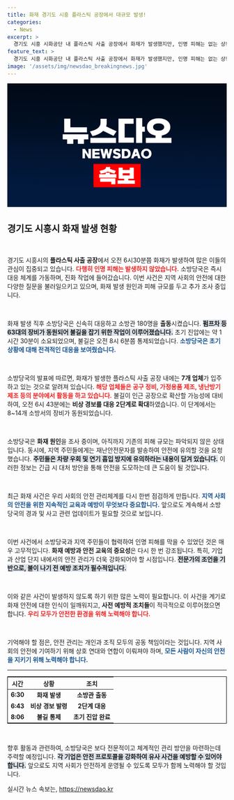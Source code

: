 ```yaml
---
title: 화재 경기도 시흥 플라스틱 공장에서 대규모 발생!
categories:
  - News
excerpt: >
  경기도 시흥 시화공단 내 플라스틱 사출 공장에서 화재가 발생했지만, 인명 피해는 없는 상황이다. 소방당국은 빠르게 대응해 불길을 1시간30분 만에 진압하며, 현재 화재 원인 파악에 나섰다.
feature_text: >
  경기도 시흥 시화공단 내 플라스틱 사출 공장에서 화재가 발생했지만, 인명 피해는 없는 상황이다. 소방당국은 빠르게 대응해 불길을 1시간30분 만에 진압하며, 현재 화재 원인 파악에 나섰다.
image: '/assets/img/newsdao_breakingnews.jpg'
---
```


<p><img src="/assets/img/newsdao_breakingnews.jpg" alt="ranknews 속보" /></p>

<h2 data-ke-size="size26">경기도 시흥시 화재 발생 현황</h2>

<p data-ke-size="size16">&nbsp;</p>

<p>경기도 시흥시의 <b>플라스틱 사출 공장</b>에서 오전 6시30분쯤 화재가 발생하여 많은 이들의 관심이 집중되고 있습니다. <b><span style="color: #ee2323;">다행히 인명 피해는 발생하지 않았습니다.</span></b> 소방당국은 즉시 대응 체계를 가동하며, 진화 작업에 들어갔습니다. 이번 사건은 지역 사회의 안전에 대한 다양한 질문을 불러일으키고 있으며, 화재 발생 원인과 피해 규모를 두고 추가 조사 중입니다. </p>

<p data-ke-size="size16">&nbsp;</p>

<p>화재 발생 직후 소방당국은 신속히 대응하고 소방관 180명을 <b>출동</b>시켰습니다. <b><span style="background-color: #21538527;">펌프차 등 63대의 장비가 동원되어 불길을 잡기 위한 작업이 이루어졌습니다.</span></b> 초기 진압에는 약 1시간 30분이 소요되었으며, 불길은 오전 8시 6분쯤 통제되었습니다. <b><span style="color: #1a5490;">소방당국은 초기 상황에 대해 전격적인 대응을 보여줬습니다.</span></b></p>

<p data-ke-size="size16">&nbsp;</p>

<p>소방당국의 발표에 따르면, 화재가 발생한 플라스틱 사출 공장 내에는 <b>7개 업체</b>가 입주하고 있는 것으로 알려져 있습니다. <b><span style="color: #ee2323;">해당 업체들은 공구 정비, 가정용품 제조, 냉난방기 제조 등의 분야에서 활동을 하고 있습니다.</span></b> 불길이 인근 공장으로 확산할 가능성에 대비하여, 오전 6시 43분에는 <b>비상 경보를 대응 2단계로 확대</b>하였습니다. 이 단계에서는 8~14개 소방서의 장비가 동원되었습니다.</p>

<p data-ke-size="size16">&nbsp;</p>

<p>소방당국은 <b>화재 원인</b>을 조사 중이며, 아직까지 기존의 피해 규모는 파악되지 않은 상태입니다. 동시에, 지역 주민들에게는 재난안전문자를 발송하여 안전에 유의할 것을 요청했습니다. <b><span style="background-color: #21538527;">주민들은 차량 우회 및 연기 흡입 방지에 유의하라는 내용이 담겨 있습니다.</span></b> 이러한 정보는 긴급 시 대처 방안을 통해 안전을 도모하는데 큰 도움이 될 것입니다.</p>

<p data-ke-size="size16">&nbsp;</p>

<p>최근 화재 사건은 우리 사회의 안전 관리체계를 다시 한번 점검하게 만듭니다. <b><span style="color: #1a5490;">지역 사회의 안전을 위한 지속적인 교육과 예방이 무엇보다 중요합니다.</span></b> 앞으로도 계속해서 소방 당국의 경과 및 사고 관련 업데이트가 필요할 것으로 보입니다. </p>

<p data-ke-size="size16">&nbsp;</p>

<p>이번 사건에서 소방당국과 지역 주민들이 협력하여 인명 피해를 막을 수 있었던 것은 매우 고무적입니다. <b>화재 예방과 안전 교육의 중요성</b>은 다시 한 번 강조됩니다. 특히, 기업과 산업 단지 내에서의 안전 관리가 더욱 강화되어야 할 시점입니다. <b><span style="background-color: #21538527;">전문가의 조언을 기반으로, 불이 나기 전 예방 조치가 필수적입니다.</span></b> </p>

<p data-ke-size="size16">&nbsp;</p>

<p>이와 같은 사건이 발생하지 않도록 하기 위한 많은 노력이 필요합니다. 이 사건을 계기로 화재 안전에 대한 인식이 일깨워지고, <b>사전 예방적 조치들</b>이 적극적으로 이루어졌으면 합니다. <b><span style="color: #ee2323;">우리 모두가 안전한 환경을 위해 노력해야 합니다.</span></b> </p>

<p data-ke-size="size16">&nbsp;</p>

<p>기억해야 할 점은, 안전 관리는 개인과 조직 모두의 공동 책임이라는 것입니다. 지역 사회의 안전에 기여하기 위해 상호 연대와 연합이 이뤄져야 하며, <b><span style="color: #1a5490;">모든 사람이 자신의 안전을 지키기 위해 노력해야 합니다.</span></b> </p>

<hr>

<table style="width: 100%; border-collapse: collapse; border: 1px solid black;">
    <thead>
        <tr>
            <th style="text-align: center; height: 17px;"><b>시간</b></th>
            <th style="text-align: center; height: 17px;"><b>상황</b></th>
            <th style="text-align: center; height: 17px;"><b>조치</b></th>
        </tr>
    </thead>
    <tbody>
        <tr>
            <td style="text-align: center; height: 17px;"><b>6:30</b></td>
            <td style="text-align: center; height: 17px;"><b>화재 발생</b></td>
            <td style="text-align: center; height: 17px;"><b>소방관 출동</b></td>
        </tr>
        <tr>
            <td style="text-align: center; height: 17px;"><b>6:43</b></td>
            <td style="text-align: center; height: 17px;"><b>비상 경보 발령</b></td>
            <td style="text-align: center; height: 17px;"><b>2단계 대응</b></td>
        </tr>
        <tr>
            <td style="text-align: center; height: 17px;"><b>8:06</b></td>
            <td style="text-align: center; height: 17px;"><b>불길 통제</b></td>
            <td style="text-align: center; height: 17px;"><b>초기 진압 완료</b></td>
        </tr>
    </tbody>
</table>

<p data-ke-size="size16">&nbsp;</p>

<p>향후 활동과 관련하여, 소방당국은 보다 전문적이고 체계적인 관리 방안을 마련하는데 주력할 예정입니다. <b><span style="background-color: #21538527;">각 기업은 안전 프로토콜을 강화하여 유사 사건을 예방할 수 있어야 합니다.</span></b> 앞으로도 지역 사회가 안전하게 운영될 수 있도록 모두가 함께 노력해야 할 것입니다.</p>
실시간 뉴스 속보는, <a href="https://newsdao.kr" rel="dofollow">https://newsdao.kr</a>


